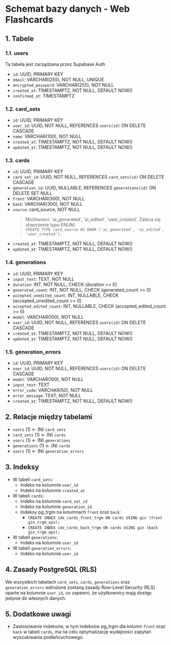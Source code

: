 # Schemat bazy danych - Web Flashcards

## 1. Tabele

### 1.1. users

Ta tabela jest zarządzana przez Supabase Auth

- `id`: UUID, PRIMARY KEY
- `email`: VARCHAR(255), NOT NULL, UNIQUE
- `encrypted_password`: VARCHAR(255), NOT NULL
- `created_at`: TIMESTAMPTZ, NOT NULL, DEFAULT NOW()
- `confirmed_at`: TIMESTAMPTZ

### 1.2. card_sets

- `id`: UUID, PRIMARY KEY
- `user_id`: UUID, NOT NULL, REFERENCES `users(id)` ON DELETE CASCADE
- `name`: VARCHAR(100), NOT NULL
- `created_at`: TIMESTAMPTZ, NOT NULL, DEFAULT NOW()
- `updated_at`: TIMESTAMPTZ, NOT NULL, DEFAULT NOW()

### 1.3. cards

- `id`: UUID, PRIMARY KEY
- `card_set_id`: UUID, NOT NULL, REFERENCES `card_sets(id)` ON DELETE CASCADE
- `generation_id`: UUID, NULLABLE, REFERENCES `generations(id)` ON DELETE SET NULL
- `front`: VARCHAR(300), NOT NULL
- `back`: VARCHAR(300), NOT NULL
- `source`: card_source, NOT NULL
  > Możliwości: 'ai_generated', 'ai_edited', 'user_created'. Zaleca się utworzenie typu ENUM:  
  > `CREATE TYPE card_source AS ENUM ('ai_generated', 'ai_edited', 'user_created');`
- `created_at`: TIMESTAMPTZ, NOT NULL, DEFAULT NOW()
- `updated_at`: TIMESTAMPTZ, NOT NULL, DEFAULT NOW()

### 1.4. generations

- `id`: UUID, PRIMARY KEY
- `input_text`: TEXT, NOT NULL
- `duration`: INT, NOT NULL, CHECK (duration >= 0)
- `generated_count`: INT, NOT NULL, CHECK (generated_count >= 0)
- `accepted_unedited_count`: INT, NULLABLE, CHECK (accepted_unedited_count >= 0)
- `accepted_edited_count`: INT, NULLABLE, CHECK (accepted_edited_count >= 0)
- `model`: VARCHAR(100), NOT NULL
- `user_id`: UUID, NOT NULL, REFERENCES `users(id)` ON DELETE CASCADE
- `created_at`: TIMESTAMPTZ, NOT NULL, DEFAULT NOW()
- `updated_at`: TIMESTAMPTZ, NOT NULL, DEFAULT NOW()

### 1.5. generation_errors

- `id`: UUID, PRIMARY KEY
- `user_id`: UUID, NOT NULL, REFERENCES `users(id)` ON DELETE CASCADE
- `model`: VARCHAR(100), NOT NULL
- `input_text`: TEXT
- `error_code`: VARCHAR(50), NOT NULL
- `error_message`: TEXT, NOT NULL
- `created_at`: TIMESTAMPTZ, NOT NULL, DEFAULT NOW()

## 2. Relacje między tabelami

- `users` (1) ← (N) `card_sets`
- `card_sets` (1) ← (N) `cards`
- `users` (1) ← (N) `generations`
- `generations` (1) ← (N) `cards`
- `users` (1) ← (N) `generation_errors`

## 3. Indeksy

- W tabeli `card_sets`:
  - Indeks na kolumnie `user_id`
  - Indeks na kolumnie `created_at`
- W tabeli `cards`:
  - Indeks na kolumnie `card_set_id`
  - Indeks na kolumnie `generation_id`
  - Indeksy pg_trgm na kolumnach `front` oraz `back`:
    - `CREATE INDEX idx_cards_front_trgm ON cards USING gin (front gin_trgm_ops);`
    - `CREATE INDEX idx_cards_back_trgm ON cards USING gin (back gin_trgm_ops);`
- W tabeli `generations`:
  - Indeks na kolumnie `user_id`
- W tabeli `generation_errors`:
  - Indeks na kolumnie `user_id`

## 4. Zasady PostgreSQL (RLS)

We wszystkich tabelach `card_sets`, `cards`, `generations` oraz `generation_errors` wdrożone zostaną zasady Row-Level Security (RLS) oparte na kolumnie `user_id`, co zapewni, że użytkownicy mają dostęp jedynie do własnych danych.

## 5. Dodatkowe uwagi

- Zastosowanie indeksów, w tym indeksów pg_trgm dla kolumn `front` oraz `back` w tabeli `cards`, ma na celu optymalizację wydajności zapytań wyszukiwania podłańcuchowego.
